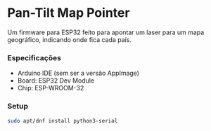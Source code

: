 # Pan-Tilt Map Pointer
Um firmware para ESP32 feito para apontar um laser para um mapa geográfico, indicando onde fica cada país.

### Especificações
- Arduino IDE (sem ser a versão AppImage)
- Board: ESP32 Dev Module
- Chip: ESP-WROOM-32

### Setup
``` bash
sudo apt/dnf install python3-serial
```